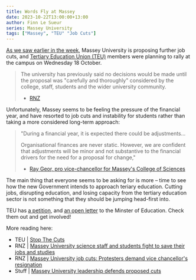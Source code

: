 ```yaml
---
title: Words Fly at Massey
date: 2023-10-22T13:00:00+13:00
author: Finn Le Sueur
series: Massey University
tags: ["Massey", "TEU" "Job Cuts"]
---
```


[As we saw earlier in the week](https://solidarity.nz/posts/2023-10-17-massey-univerisity-protest-cuts/), Massey University is proposing further job cuts, and [Tertiary Education Union (TEU)](https://teu.ac.nz) members were planning to rally at the campus on Wednesday 18 October.

> The university has previously said no decisions would be made until the proposal was "carefully and thoroughly" considered by the college, staff, students and the wider university community.
>
> - [RNZ](https://www.rnz.co.nz/news/national/500575/massey-university-job-cuts-protesters-demand-vice-chancellor-s-resignation)

<!--more-->

Unfortunately, Massey seems to be feeling the pressure of the financial year, and have resorted to job cuts and instability for students rather than taking a more considered long-term approach:

> "During a financial year, it is expected there could be adjustments...
> 
> Organisational finances are never static. However, we are confident that adjustments will be minor and not substantive to the financial drivers for the need for a proposal for change,"
> 
> - [Ray Geor, pro vice-chancellor for Massey's College of Sciences](https://www.rnz.co.nz/national/programmes/checkpoint/audio/2018911706/massey-university-science-staff-and-students-fight-to-save-their-jobs-and-studies)

The main thing that everyone seems to be asking for is more – time to see how the new Government intends to approach teriary education. Cutting jobs, disrupting education, and losing capacity from the tertiary education sector is not something that they should be jumping head-first into.

TEU has [a petition](https://www.together.org.nz/provide_tertiary_institutions_a_funding_boost_to_enable_good_long_term_staffing_decisions), and [an open letter](https://www.savingtertiary.nz/) to the Minster of Education. Check them out and get involved!

More reading here:

- TEU | [Stop The Cuts](https://teu.ac.nz/campaigns/stop-the-cuts/)
- RNZ | [Massey University science staff and students fight to save their jobs and studies](https://www.rnz.co.nz/national/programmes/checkpoint/audio/2018911706/massey-university-science-staff-and-students-fight-to-save-their-jobs-and-studies)
- RNZ | [Massey University job cuts: Protesters demand vice chancellor's resignation](https://www.rnz.co.nz/news/national/500575/massey-university-job-cuts-protesters-demand-vice-chancellor-s-resignation)
- Stuff | [Massey University leadership defends proposed cuts](https://www.stuff.co.nz/national/education/300991616/massey-university-leadership-defends-proposed-cuts)